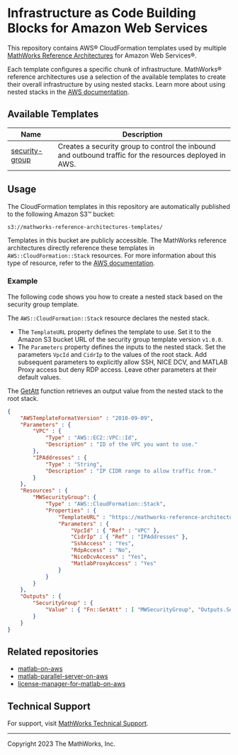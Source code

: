 # Infrastructure as Code Building Blocks for Amazon Web Services

This repository contains AWS&reg; CloudFormation templates used by multiple [MathWorks Reference Architectures](https://github.com/mathworks-ref-arch) for Amazon Web Services&reg;.

Each template configures a specific chunk of infrastructure. MathWorks&reg; reference architectures use a selection of the available templates to create their overall infrastructure by using nested stacks. Learn more about using nested stacks in the [AWS documentation](https://docs.aws.amazon.com/AWSCloudFormation/latest/UserGuide/using-cfn-nested-stacks.html).

## Available Templates

| Name          | Description |
| ------------- | ----------- |
| [security-group](security-group) | Creates a security group to control the inbound and outbound traffic for the resources deployed in AWS. |

## Usage

The CloudFormation templates in this repository are automatically published to the following Amazon S3&trade; bucket:
```
s3://mathworks-reference-architectures-templates/
```

Templates in this bucket are publicly accessible. The MathWorks reference architectures directly reference these templates in `AWS::CloudFormation::Stack` resources. For more information about this type of resource, refer to the [AWS documentation](https://docs.aws.amazon.com/AWSCloudFormation/latest/UserGuide/aws-properties-stack.html).

### Example

The following code shows you how to create a nested stack based on the security group template.

The `AWS::CloudFormation::Stack` resource declares the nested stack.
 - The `TemplateURL` property defines the template to use. Set it to the Amazon S3 bucket URL of the security group template version `v1.0.0`.
 - The `Parameters` property defines the inputs to the nested stack. Set the parameters `VpcId` and `CidrIp` to the values of the root stack. Add subsequent parameters to explicitly allow SSH, NICE DCV, and MATLAB Proxy access but deny RDP access. Leave other parameters at their default values.

The [GetAtt](https://docs.aws.amazon.com/AWSCloudFormation/latest/UserGuide/intrinsic-function-reference-getatt.html) function retrieves an output value from the nested stack to the root stack.
```json
{
    "AWSTemplateFormatVersion" : "2010-09-09",
    "Parameters" : {
        "VPC" : {
            "Type" : "AWS::EC2::VPC::Id",
            "Description" : "ID of the VPC you want to use."
        },
        "IPAddresses" : {
            "Type" : "String",
            "Description" : "IP CIDR range to allow traffic from."
        }
    },
    "Resources" : {
        "MWSecurityGroup": {
            "Type" : "AWS::CloudFormation::Stack",
            "Properties" : {
                "TemplateURL" : "https://mathworks-reference-architectures-templates.s3.amazonaws.com/security-group/v1/0/0/security-group.yml",
                "Parameters" : {
                    "VpcId" : { "Ref" : "VPC" },
                    "CidrIp" : { "Ref" : "IPAddresses" },
                    "SshAccess" : "Yes",
                    "RdpAccess" : "No",
                    "NiceDcvAccess" : "Yes",
                    "MatlabProxyAccess" : "Yes"
                }
            }
        }
    },
    "Outputs" : {
        "SecurityGroup" : {
            "Value" : { "Fn::GetAtt" : [ "MWSecurityGroup", "Outputs.SecurityGroupId" ] }
        }
    }
}
```

## Related repositories
 - [matlab-on-aws](https://github.com/mathworks-ref-arch/matlab-on-aws)
 - [matlab-parallel-server-on-aws](https://github.com/mathworks-ref-arch/matlab-parallel-server-on-aws)
 - [license-manager-for-matlab-on-aws](https://github.com/mathworks-ref-arch/license-manager-for-matlab-on-aws)

## Technical Support
For support, visit [MathWorks Technical Support](https://www.mathworks.com/support/contact_us.html).

---
Copyright 2023 The MathWorks, Inc.
